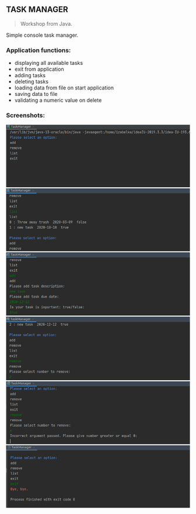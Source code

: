 ## TASK MANAGER
> Workshop from Java. 

Simple console task manager. 

### Application functions:
* displaying all available tasks
* exit from application
* adding tasks
* deleting tasks
* loading data from file on start application
* saving data to file
* validating a numeric value on delete

### Screenshots:
![task manager](/images/task_manager.png)
![list](/images/list.png)
![add](/images/add.png)
![remove](/images/remove.png)
![walidacja](/images/walidacja.png)
![exit](/images/exit.png)